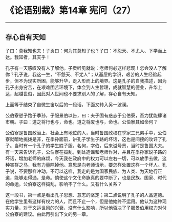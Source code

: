 # 《论语别裁》第14章 宪问（27）

------

## 存心自有天知

子曰：莫我知也夫！子贡曰：何为其莫知子也？子曰：不怨天、不尤人、下学而上达。我知者，其天乎！

孔子有一天感叹没有人了解他。子贡听见就说：老师何必这样悲观！怎会没人了解你？孔子说，我这一生，“不怨天、不尤人”；从基层的学识，艰苦的人生经验起步，但不为现实所困，能够升华，走入形而上的境界。这是孔子的自我描述，因为孔子出身穷苦，在艰难困苦环境下，体会到人生哲理，成就智慧的德业，升华上达，超越世俗，因此对人世间也不要求别人的了解，存心自有天知。

上面等于结束了自微生亩以后的一段话，下面又转入另一波澜。

公伯寮愬子路于季孙，子服景伯以告，曰：夫子固有惑志于公伯寮，吾力犹能肆诸市朝。子曰：道之将行也与，命也。道之将废也与，命也。公伯寮其如命何？

公伯寮是鲁国政治上、社会上有地位的人，当时鲁国政权在季家三兄弟手中，公伯寮就暗地挑拨是非，在季孙面前，讲孔子学生子路的坏话，这也是间接的攻讦了孔子。当时有一个孔子的学生姓子服，名何，字伯，后来谥号景，当时是鲁国大夫。有一天来告诉孔子，公伯寮在捣乱，到处造谣和老师作对，并且在季孙家说子路的坏话，增加老师的麻烦，今天我在政府中的权力可以左右一切，可以放手去做，这种害群之马，我有力量除掉他。意思是向老师请示，要怎样处置这样一个坏人。孔子说，不要那样冲动，不可以这样，我走的是为国家民族、为人类、为天地行正道，能够走得通，是命。倘使这个文化命脉真的要中断了，也是民族、国家、时代的命运。公伯寮这样捣乱，影响不了什么。又有什么关系？

这一段书，第一点是看出孔子思想、意志的坚定；第二点说明了孔子的人品道德。在他学生里有这样有权力的人，而且不止一个，但是他始终不运用。他认为这种现实力量，对于文运世风的兴衰，没有什么影响，所以他否决了子服景伯用权力对付公伯寮的建议。由此再引出下文的另一章。

